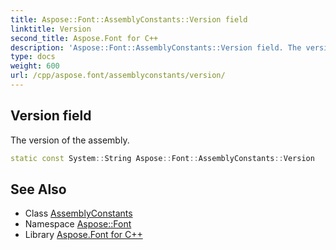 ```yaml
---
title: Aspose::Font::AssemblyConstants::Version field
linktitle: Version
second_title: Aspose.Font for C++
description: 'Aspose::Font::AssemblyConstants::Version field. The version of the assembly in C++.'
type: docs
weight: 600
url: /cpp/aspose.font/assemblyconstants/version/
---
```

## Version field


The version of the assembly.

```cpp
static const System::String Aspose::Font::AssemblyConstants::Version
```

## See Also

* Class [AssemblyConstants](../)
* Namespace [Aspose::Font](../../)
* Library [Aspose.Font for C++](../../../)
